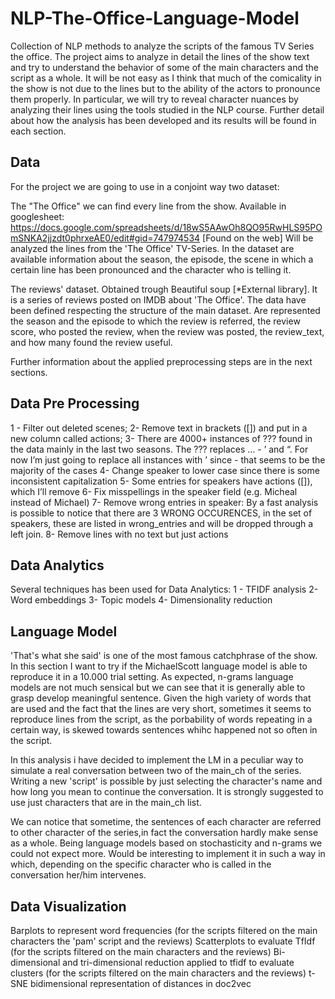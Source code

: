 # NLP-The-Office-Language-Model
 
Collection of NLP methods to analyze the scripts of the famous TV Series the office. 
The project aims to analyze in detail the lines of the show text and try to understand the behavior of some of the main characters and the script as a whole. It will be not easy as I think that much of the comicality in the show is not due to the lines but to the ability of the actors to pronounce them properly. In particular, we will try to reveal character nuances by analyzing their lines using the tools studied in the NLP course. Further detail about how the analysis has been developed and its results will be found in each section.

## Data 

For the project we are going to use in a conjoint way two dataset:

The "The Office" we can find every line from the show. Available in googlesheet: https://docs.google.com/spreadsheets/d/18wS5AAwOh8QO95RwHLS95POmSNKA2jjzdt0phrxeAE0/edit#gid=747974534 [Found on the web] Will be analyzed the lines from the 'The Office' TV-Series. In the dataset are available information about the season, the episode, the scene in which a certain line has been pronounced and the character who is telling it.

The reviews' dataset. Obtained trough Beautiful soup [*External library]. It is a series of reviews posted on IMDB about 'The Office'. The data have been defined respecting the structure of the main dataset. Are represented the season and the episode to which the review is referred, the review score, who posted the review, when the review was posted, the review_text, and how many found the review useful.

Further information about the applied preprocessing steps are in the next sections.

## Data Pre Processing 

1 - Filter out deleted scenes;
2- Remove text in brackets ([]) and put in a new column called actions;
3- There are 4000+ instances of ??? found in the data mainly in the last two seasons. The ??? replaces … - ’ and “. For now I’m just going to replace all instances with ’ since - that seems to be the majority of the cases
4- Change speaker to lower case since there is some inconsistent capitalization
5- Some entries for speakers have actions ([]), which I’ll remove
6- Fix misspellings in the speaker field (e.g. Micheal instead of Michael)
7- Remove wrong entries in speaker: By a fast analysis is possible to notice that there are 3 WRONG OCCURENCES, in the set of speakers, these are listed in wrong_entries and will be dropped through a left join.
8- Remove lines with no text but just actions

## Data Analytics

Several techniques has been used for Data Analytics: 
1 - TFIDF analysis
2- Word embeddings
3- Topic models
4- Dimensionality reduction

## Language Model

'That's what she said' is one of the most famous catchphrase of the show. In this section I want to try if the MichaelScott language model is able to reproduce it in a 10.000 trial setting.
As expected, n-grams language models are not much sensical but we can see that it is generally able to grasp develop meaningful sentence. Given the high variety of words that are used and the fact that the lines are very short, sometimes it seems to reproduce lines from the script, as the porbability of words repeating in a certain way, is skewed towards sentences whihc happened not so often in the script.

In this analysis i have decided to implement the LM in a peculiar way to simulate a real conversation between two of the main_ch of the series. Writing a new 'script' is possible by just selecting the character's name and how long you mean to continue the conversation. It is strongly suggested to use just characters that are in the main_ch list.

We can notice that sometime, the sentences of each character are referred to other character of the series,in fact the conversation hardly make sense as a whole. Being language models based on stochasticity and n-grams we could not expect more. Would be interesting to implement it in such a way in which, depending on the specific character who is called in the conversation her/him intervenes.


## Data Visualization 

Barplots to represent word frequencies (for the scripts filtered on the main characters the 'pam' script and the reviews)
Scatterplots to evaluate TfIdf (for the scripts filtered on the main characters and the reviews)
Bi-dimensional and tri-dimensional reduction applied to tfidf to evaluate clusters (for the scripts filtered on the main characters and the reviews)
t-SNE bidimensional representation of distances in doc2vec
